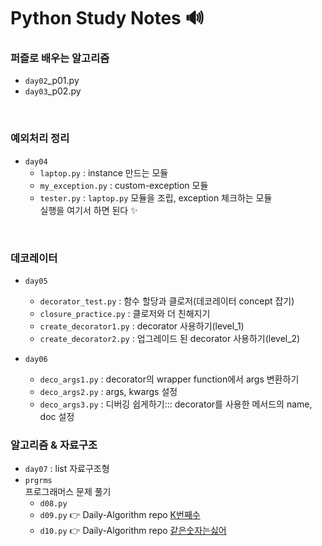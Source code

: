 # Python Study Notes 🔊

### 퍼즐로 배우는 알고리즘
- `day02`_p01.py
- `day03`_p02.py

<br>

### 예외처리 정리
- `day04`
    - `laptop.py` : instance 만드는 모듈
    - `my_exception.py` : custom-exception 모듈
    - `tester.py` : `laptop.py` 모듈을 조립, exception 체크하는 모듈 \
    실행을 여기서 하면 된다 ✨

<br>

### 데코레이터
- `day05`
    - `decorator_test.py` : 함수 할당과 클로저(데코레이터 concept 잡기) 
    - `closure_practice.py` : 클로저와 더 친해지기
    - `create_decorator1.py` : decorator 사용하기(level_1)
    - `create_decorator2.py` : 업그레이드 된 decorator 사용하기(level_2) 
    
- `day06`
    - `deco_args1.py` : decorator의 wrapper function에서 args 변환하기
    - `deco_args2.py` : args, kwargs 설정
    - `deco_args3.py` : 디버깅 쉽게하기::: decorator를 사용한 메서드의 name, doc 설정

### 알고리즘 & 자료구조
- `day07` : list 자료구조형
- `prgrms`  
프로그래머스 문제 풀기
    - `d08.py` 
    - `d09.py` 👉 Daily-Algorithm repo [K번째수](https://github.com/mand2/Daily-Algorithm/blob/master/Programmers/K번째수_py.md) 
    - `d10.py` 👉 Daily-Algorithm repo [같은숫자는싫어](https://github.com/mand2/Daily-Algorithm/blob/master/Programmers/같은숫자는싫어_py.md) 





